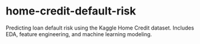 # home-credit-default-risk
Predicting loan default risk using the Kaggle Home Credit dataset. Includes EDA, feature engineering, and machine learning modeling.
